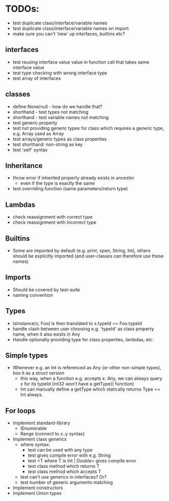# TODOs:
- test duplicate class/interface/variable names
- test duplicate class/interface/variable names on import
- make sure you can't 'new' up interfaces, builtins etc?

## interfaces
- test reusing interface value value in function call that takes same interface value
- test type checking with wrong interface type
- test array of interfaces

## classes
- define None/null - how do we handle that?
- shorthand - test types not matching
- shorthand - test variable names not matching
- test generic property
- test not providing generic types for class which requires a generic type, e.g. Array<Int> used as Array
- test arrays/generic types as class properties
- test shorthand: non-string as key
- test 'self' syntax

## Inheritance
- throw error if inherited property already exists in ancestor
    - even if the type is exactly the same
- test overriding function (same parameters/return type)

## Lambdas
- check reassignment with correct type
- check reassignment with incorrect type

## Builtins
- Some are imported by default (e.g. print, open, String, Int), others should be explicitly imported (and user-classes can therefore use these names)

## Imports
- Should be covered by test-suite
- naming convention

## Types
- isinstance(x, Foo) is then translated to x.typeId == Foo.typeId
- handle clash between user choosing e.g. 'typeId' as class property name, when it also exists in Any
- Handle optionally providing type for class properties, lambdas, etc.

## Simple types
- Whenever e.g. an Int is referenced as Any (or other non-simple types), box it as a struct version
    - this way, when a function e.g. accepts x: Any, we can always query x for its typeId (int32 won't have a getType() function)
    - Int can manually define a getType which statically returns Type == Int always.

## For loops
- Implement standard-library
    - IEnumerable
    - Range (connect to x..y syntax)
- Implement class generics
    - where syntax:
        - test <T> can be used with any type
        - test <T where T is Int> gives compile error with e.g. String
        - test <T where T is Int | Double> gives compile error
        - test class method which returns T
        - test class method which accepts T
    - test can't use generics in interfaces? Or?
    - test number of generic arguments matching
- Implement constructors
- Implement Union types